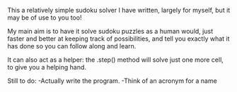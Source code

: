 This a relatively simple sudoku solver I have written, largely for myself, but it may be of use to you too!

My main aim is to have it solve sudoku puzzles as a human would, just faster and better at keeping track of possibilities, and tell you exactly what it has done so you can follow along and learn.

It can also act as a helper: the .step() method will solve just one more cell, to give you a helping hand.

Still to do:
-Actually write the program.
-Think of an acronym for a name